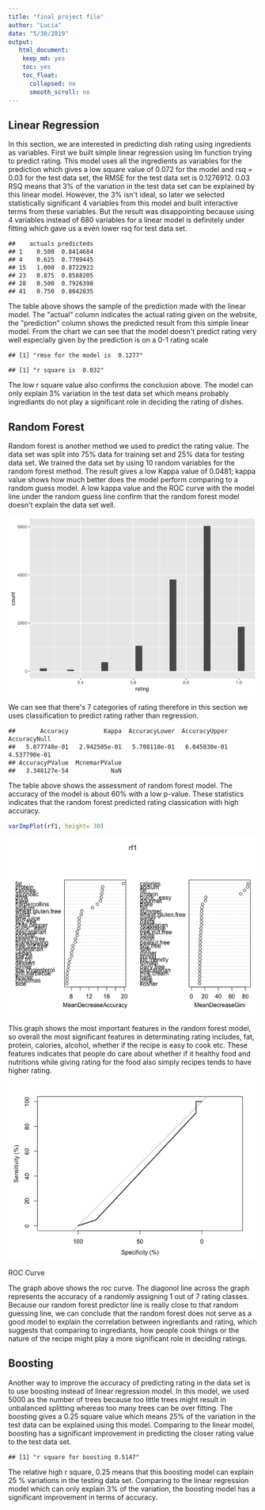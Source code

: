```yaml
---
title: "final project file"
author: "Lucia"
date: "5/30/2019"
output: 
   html_document:
    keep_md: yes
    toc: yes
    toc_float:
      collapsed: no
      smooth_scroll: no
---
```






## Linear Regression

In this section, we are interested in predicting dish rating using ingredients as variables. First we built simple linear regression using lm function trying to predict rating. This model uses all the ingredients as variables for the prediction which gives a low square value of 0.072 for the model and rsq = 0.03 for the test data set, the RMSE for the test data set is 0.1276912. 0.03 RSQ means that 3% of the variation in the test data set can be explained by this linear model. However, the 3% isn't ideal, so later we selected statistically significant 4 variables from this model and built interactive terms from these variables. But the result was disappointing because using 4 variables instead of 680 variables for a linear model is definitely under fitting which gave us a even lower rsq for test data set. 








```
##    actuals predicteds
## 1    0.500  0.8414684
## 4    0.625  0.7709445
## 15   1.000  0.8722922
## 23   0.875  0.8588205
## 28   0.500  0.7926398
## 41   0.750  0.8042835
```

The table above shows the sample of the prediction made with the linear model. The "actual" column indicates the actual rating given on the website, the "prediction" column shows the predicted result from this simple linear model. From the chart we can see that the model doesn't predict rating very well especially given by the prediction is on a 0-1 rating scale 



```
## [1] "rmse for the model is  0.1277"
```

```
## [1] "r square is  0.032"
```

The low r square value also confirms the conclusion above. The model can only explain 3% variation in the test data set which means probably ingrediants do not play a significant role in deciding the rating of dishes. 



## Random Forest 
Random forest is another method we used to predict the rating value. The data set was split into 75% data for training set and 25% data for testing data set. We trained the data set by using 10 random variables for the random forest method. The result gives a low Kappa value of 0.0481; kappa value shows how much better does the model perform comparing to a random guess model. A low kappa value and the ROC curve with the model line under the random guess line confirm that the random forest model doesn't explain the data set well. 

![](linear_files/figure-html/unnamed-chunk-6-1.png)<!-- -->

We can see that there's 7 categories of rating therefore in this section we uses classification to predict rating rather than regression. 





```
##       Accuracy          Kappa  AccuracyLower  AccuracyUpper   AccuracyNull 
##   5.877748e-01   2.942505e-01   5.708118e-01   6.045830e-01   4.537790e-01 
## AccuracyPValue  McnemarPValue 
##   3.348127e-54            NaN
```

The table above shows the assessment of random forest model. The accuracy of the model is about 60% with a low p-value. These statistics indicates that the random forest predicted rating classication with high accuracy. 


```r
varImpPlot(rf1, height= 30)
```

![](linear_files/figure-html/unnamed-chunk-9-1.png)<!-- -->

This graph shows the most important features in the random forest model, so overall the most significant features in determinating rating includes, fat, protein, calories, alcohol, whether if the recipe is easy to cook etc. These features indicates that people do care about whether if it healthy food and nutritions while giving rating for the food also simply recipes tends to have higher rating.

![](linear_files/figure-html/unnamed-chunk-10-1.png)<!-- -->

ROC Curve

The graph above shows the roc curve. The diagonol line across the graph represents the accuracy of a randomly assigning 1 out of 7 rating classes. Because our random forest predictor line is really close to that random guessing line, we can conclude that the random forest does not serve as a good model to explain the correlation between ingrediants and rating, which suggests that comparing to ingrediants, how people cook things or the nature of the recipe might play a more significant role in deciding ratings. 

## Boosting 

Another way to improve the accuracy of predicting rating in the data set is to use boosting instead of linear regression model. In this model, we used 5000 as the number of trees because too little trees might result in unbalanced splitting whereas too many trees can be over fitting. The boosting gives a 0.25 square value which means 25% of the variation in the test data can be explained using this model. Comparing to the linear model, boosting has a significant improvement in predicting the closer rating value to the test data set. 






```
## [1] "r square for boosting 0.5147"
```

The relative high r square, 0.25 means that this boosting model can explain 25 % variations in the testing data set. Comparing to the linear regression model which can only explain 3% of the variation, the boosting model has a significant improvement in terms of accuracy. 


